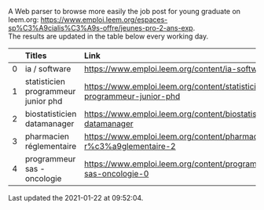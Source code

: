 A Web parser to browse more easily the job post for young graduate on leem.org: https://www.emploi.leem.org/espaces-sp%C3%A9cialis%C3%A9s-offre/jeunes-pro-2-ans-exp.  
The results are updated in the table below every working day.  


|    | Titles                              | Link                                                                    |   Department |   Consulted |
|---:|:------------------------------------|:------------------------------------------------------------------------|-------------:|------------:|
|  0 | ia / software                       | https://www.emploi.leem.org/content/ia-software                         |           75 |         987 |
|  1 | statisticien programmeur junior phd | https://www.emploi.leem.org/content/statisticien-programmeur-junior-phd |           75 |         259 |
|  2 | biostatisticien datamanager         | https://www.emploi.leem.org/content/biostatisticien-datamanager         |           75 |         951 |
|  3 | pharmacien réglementaire            | https://www.emploi.leem.org/content/pharmacien-r%c3%a9glementaire-2     |           75 |         893 |
|  4 | programmeur sas - oncologie         | https://www.emploi.leem.org/content/programmeur-sas-oncologie-0         |           75 |         800 |
  
Last updated the 2021-01-22 at 09:52:04.
